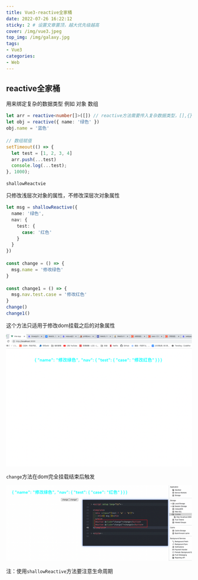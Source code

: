 ```yaml
---
title: Vue3-reactive全家桶
date: 2022-07-26 16:22:12
sticky: 2 # 设置文章置顶，越大优先级越高
cover: /img/vue3.jpeg
top_img: /img/galaxy.jpg
tags:
- Vue3
categories:
- Web
---
```


## reactive全家桶

用来绑定复杂的数据类型 例如 对象 数组

```ts
let arr = reactive<number[]>([]) // reactive方法需要传入复杂数据类型，[],{}
let obj = reactive({ name: '绿色' })
obj.name = '蓝色'

// 数组赋值
setTimeout(() => {
  let test = [1, 2, 3, 4]
  arr.push(...test)
  console.log(...test);
}, 1000);
```

`shallowReactvie`

只修改浅层次对象的属性，不修改深层次对象属性

```ts
let msg = shallowReactive({
  name: '绿色',
  nav: {
    test: {
      case: '红色'
    }
  }
})

const change = () => {
  msg.name = '修改绿色'
}

const change1 = () => {
  msg.nav.test.case = '修改红色'
}
change()
change1()
```

这个方法只适用于修改dom挂载之后的对象属性

![](VUE3-reactive全家桶/2.png)

`change`方法在dom完全挂载结束后触发

![](VUE3-reactive全家桶/3.png)

注：使用`shallowReactive`方法要注意生命周期
